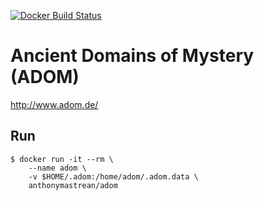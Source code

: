 [![Docker Build Status](https://img.shields.io/docker/build/anthonymastrean/adom.svg)](https://hub.docker.com/r/anthonymastrean/adom/builds/)

# Ancient Domains of Mystery (ADOM)

http://www.adom.de/

## Run

```
$ docker run -it --rm \
    --name adom \
    -v $HOME/.adom:/home/adom/.adom.data \
    anthonymastrean/adom
```
